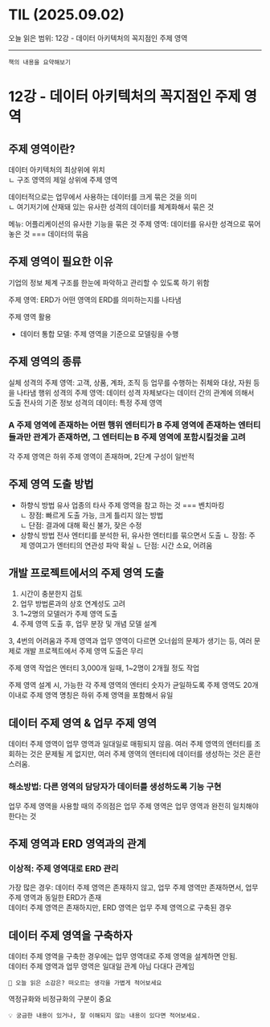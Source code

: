 # TIL (2025.09.02)

오늘 읽은 범위: 12강 - 데이터 아키텍처의 꼭지점인 주제 영역

---

```text
책의 내용을 요약해보기
```
# 12강 - 데이터 아키텍처의 꼭지점인 주제 영역

## 주제 영역이란?
데이터 아키텍처의 최상위에 위치  
ㄴ 구조 영역의 제일 상위에 주제 영역

데이터적으로는 업무에서 사용하는 데이터를 크게 묶은 것을 의미  
ㄴ 여기저기에 산재돼 있는 유사한 성격의 데이터를 체계화해서 묶은 것

메뉴: 어플리케이션의 유사한 기능을 묶은 것
주제 영역: 데이터를 유사한 성격으로 묶어 놓은 것 === 데이터의 묶음

## 주제 영역이 필요한 이유
기업의 정보 체계 구조를 한눈에 파악하고 관리할 수 있도록 하기 위함

주제 영역: ERD가 어떤 영역의 ERD를 의미하는지를 나타냄


주제 영역 활용
- 데이터 통합 모델: 주제 영역을 기준으로 모델링을 수행

## 주제 영역의 종류
실체 성격의 주제 영역: 고객, 상품, 계좌, 조직 등 업무를 수행하는 쥐체와 대상, 자원 등을 나타냄
행위 성격의 주제 영역: 데이터 성격 자체보다는 데이터 간의 관계에 의해서 도출
전사의 기준 정보 성격의 데이터: 특정 주제 영역

### A 주제 영역에 존재하는 어떤 행위 엔터티가 B 주제 영역에 존재하는 엔터티들과만 관계가 존재하면, 그 엔터티는 B 주제 영역에 포함시킬것을 고려

각 주제 영역은 하위 주제 영역이 존재하며, 2단계 구성이 일반적

## 주제 영역 도출 방법
- 하향식 방법
  유사 업종의 타사 주제 영역을 참고 하는 것 === 벤치마킹  
  ㄴ 장점: 빠르게 도출 가능, 크게 틀리지 않는 방법  
  ㄴ 단점: 결과에 대해 확신 불가, 잦은 수정
- 상향식 방법
  전사 엔터티를 분석한 뒤, 유사한 엔터티를 묶으면서 도출
  ㄴ 장점: 주제 영여고가 엔터티의 연관성 파악 확실
  ㄴ 단점: 시간 소요, 어려움

## 개발 프로젝트에서의 주제 영역 도출
1. 시간이 충분한지 검토
2. 업무 방법론과의 상호 연계성도 고려
3. 1~2명의 모델러가 주제 영역 도출
4. 주제 영역 도출 후, 업무 분장 및 개념 모델 설계

3, 4번의 어려움과 주제 영역과 업무 영역이 다르면 오너쉽의 문제가 생기는 등, 여러 문제로 개발 프로젝트에서 주제 영역 도출은 무리

주제 영역 작업은 엔터티 3,000개 일때, 1~2명이 2개월 정도 작업

주제 영역 설계 시,
가능한 각 주제 영역의 엔터티 숫자가 균일하도록
주제 영역도 20개 이내로
주제 영역 명칭은 하위 주제 영역을 포함해서 유일

## 데이터 주제 영역 & 업무 주제 영역
데이터 주제 영역이 업무 영역과 일대일로 매핑되지 않음.
여러 주제 영역의 엔터티를 조회하는 것은 문제될 게 없지만, 여러 주제 영역의 엔터티에 데이터를 생성하는 것은 혼란스러움.

### 해소방법: 다른 영역의 담당자가 데이터를 생성하도록 기능 구현

업무 주제 영역을 사용할 때의 주의점은 업무 주제 영역은 업무 영역과 완전히 일치해야 한다는 것

## 주제 영역과 ERD 영역과의 관계
### 이상적: 주제 영역대로 ERD 관리

가장 많은 경우: 데이터 주제 영역은 존재하지 않고, 업무 주제 영역만 존재하면서, 업무 주제 영역과 동일한 ERD가 존재  
데이터 주제 영역은 존재하지만, ERD 영역은 업무 주제 영역으로 구축된 경우

## 데이터 주제 영역을 구축하자
데이터 주제 영역을 구축한 경우에는 업무 영역대로 주제 영역을 설계하면 안됨.  
데이터 주제 영역과 업무 영역은 일대일 관계 아님 다대다 관계임


```text
🤔 오늘 읽은 소감은? 떠오르는 생각을 가볍게 적어보세요
```
역정규화와 비정규화의 구분이 중요

```text
💡 궁금한 내용이 있거나, 잘 이해되지 않는 내용이 있다면 적어보세요.
```